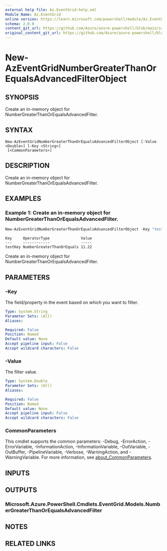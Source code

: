 ```yaml
---
external help file: Az.EventGrid-help.xml
Module Name: Az.EventGrid
online version: https://learn.microsoft.com/powershell/module/Az.EventGrid/new-azeventgridnumbergreaterthanorequalsadvancedfilterobject
schema: 2.0.0
content_git_url: https://github.com/Azure/azure-powershell/blob/main/src/EventGrid/EventGrid/help/New-AzEventGridNumberGreaterThanOrEqualsAdvancedFilterObject.md
original_content_git_url: https://github.com/Azure/azure-powershell/blob/main/src/EventGrid/EventGrid/help/New-AzEventGridNumberGreaterThanOrEqualsAdvancedFilterObject.md
---
```


# New-AzEventGridNumberGreaterThanOrEqualsAdvancedFilterObject

## SYNOPSIS
Create an in-memory object for NumberGreaterThanOrEqualsAdvancedFilter.

## SYNTAX

```
New-AzEventGridNumberGreaterThanOrEqualsAdvancedFilterObject [-Value <Double>] [-Key <String>]
 [<CommonParameters>]
```

## DESCRIPTION
Create an in-memory object for NumberGreaterThanOrEqualsAdvancedFilter.

## EXAMPLES

### Example 1: Create an in-memory object for NumberGreaterThanOrEqualsAdvancedFilter.
```powershell
New-AzEventGridNumberGreaterThanOrEqualsAdvancedFilterObject -Key "testKey" -Value 11.22
```

```output
Key     OperatorType              Value
---     ------------              -----
testKey NumberGreaterThanOrEquals 11.22
```

Create an in-memory object for NumberGreaterThanOrEqualsAdvancedFilter.

## PARAMETERS

### -Key
The field/property in the event based on which you want to filter.

```yaml
Type: System.String
Parameter Sets: (All)
Aliases:

Required: False
Position: Named
Default value: None
Accept pipeline input: False
Accept wildcard characters: False
```

### -Value
The filter value.

```yaml
Type: System.Double
Parameter Sets: (All)
Aliases:

Required: False
Position: Named
Default value: None
Accept pipeline input: False
Accept wildcard characters: False
```

### CommonParameters
This cmdlet supports the common parameters: -Debug, -ErrorAction, -ErrorVariable, -InformationAction, -InformationVariable, -OutVariable, -OutBuffer, -PipelineVariable, -Verbose, -WarningAction, and -WarningVariable. For more information, see [about_CommonParameters](http://go.microsoft.com/fwlink/?LinkID=113216).

## INPUTS

## OUTPUTS

### Microsoft.Azure.PowerShell.Cmdlets.EventGrid.Models.NumberGreaterThanOrEqualsAdvancedFilter

## NOTES

## RELATED LINKS
